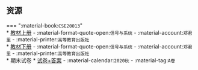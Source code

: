 ## 资源  
=== ":material-book:`CSE20013`"  
    * [教材上册](http://api.xtaoa.com/api/lanzou.php?url=https://cqu-openlib.lanzout.com/iMYwW23ty7ri&type=down) - :material-format-quote-open:`信号与系统` - :material-account:`郑君里` - :material-printer:`高等教育出版社`  
    * [教材下册](http://api.xtaoa.com/api/lanzou.php?url=https://cqu-openlib.lanzout.com/iy1S823ty9cf&type=down) - :material-format-quote-open:`信号与系统` - :material-account:`郑君里` - :material-printer:`高等教育出版社`  
    * 期末试卷
        * [试卷+答案](http://api.xtaoa.com/api/lanzou.php?url=https://cqu-openlib.lanzout.com/iDcio23tygza&type=down) - :material-calendar:`2020秋` - :material-tag:`A卷`  
